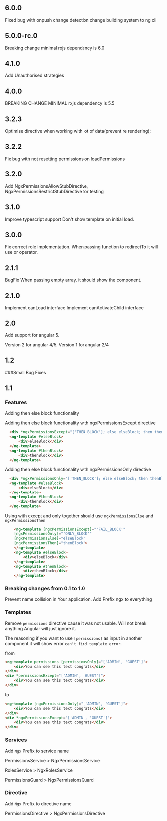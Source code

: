 ## 6.0.0
Fixed bug with onpush change detection 
change building system to ng cli

## 5.0.0-rc.0
Breaking change 
minimal rxjs dependency is 6.0

## 4.1.0
Add Unauthorised strategies

## 4.0.0
BREAKING CHANGE 
MINIMAL rxjs dependency is 5.5 

## 3.2.3
Optimise directive when working with lot of data(prevent re rendering);

## 3.2.2
Fix bug with not resetting permissions on loadPermissions

## 3.2.0
Add NgxPermissionsAllowStubDirective, NgxPermissionsRestrictStubDirective for testing

## 3.1.0
Improve typescript support
Don't show template on initial load.

## 3.0.0
Fix correct role implementation.
When passing function to redirectTo it will use or operator.

## 2.1.1
BugFix When passing empty array. it should show the component.

## 2.1.0
Implement canLoad interface
Implement canActivateChild interface

## 2.0
Add support for angular 5. 

Version 2 for angular 4/5. Version 1 for angular 2/4

## 1.2

###Small Bug Fixes

## 1.1

### Features
Adding then else block functionality


Adding then else block functionality with ngxPermissionsExcept directive
```html
  <div *ngxPermissionsExcept="['THEN_BLOCK']; else elseBlock; then thenBlock">main</div>
  <ng-template #elseBlock>
      <div>elseBlock</div>
  </ng-template>
  <ng-template #thenBlock>
      <div>thenBlock</div>
  </ng-template>
```

Adding then else block functionality with ngxPermissionsOnly directive
```html
  <div *ngxPermissionsOnly="['THEN_BLOCK']; else elseBlock; then thenBlock">main</div>
  <ng-template #elseBlock>
      <div>elseBlock</div>
  </ng-template>
  <ng-template #thenBlock>
      <div>thenBlock</div>
  </ng-template>
```

Using with except and only together should use `ngxPermissionsElse` and `ngxPermissionsThen`
```html
    <ng-template [ngxPermissionsExcept]="'FAIL_BLOCK'" 
    [ngxPermissionsOnly]="'ONLY_BLOCK'"
    [ngxPermissionsElse]="elseBlock"
    [ngxPermissionsThen]="thenBlock">
    </ng-template>
    <ng-template #elseBlock>
        <div>elseBlock</div>
    </ng-template>
    <ng-template #thenBlock>
        <div>thenBlock</div>
    </ng-template>
```


### Breaking changes from 0.1 to 1.0 

Prevent name collision in Your application.
Add Prefix ngx to everything

### Templates

Remove `permissions` directive cause it was not usable. Will not break anything Angular will just ignore it. 

The reasoning if you want to use `[permissions]` as input in another component it will show error `can't find template error`.

from 
```html
<ng-template permissions [permissionsOnly]="['ADMIN', 'GUEST']">
    <div>You can see this text congrats</div>
</div>
<div *permissionsExcept="['ADMIN', 'GUEST']">
    <div>You can see this text congrats</div>
</div>
```
to

```html
<ng-template [ngxPermissionsOnly]="['ADMIN', 'GUEST']">
    <div>You can see this text congrats</div>
</div>
<div *ngxPermissionsExcept="['ADMIN', 'GUEST']">
    <div>You can see this text congrats</div>
</div>
```

### Services

Add `Ngx` Prefix to service name

PermissionsService > NgxPermissionsService

RolesService > NgxRolesService

PermissionsGuard > NgxPermissionsGuard


### Directive
Add `Ngx` Prefix to directive name

PermissionsDirective > NgxPermissionsDirective
